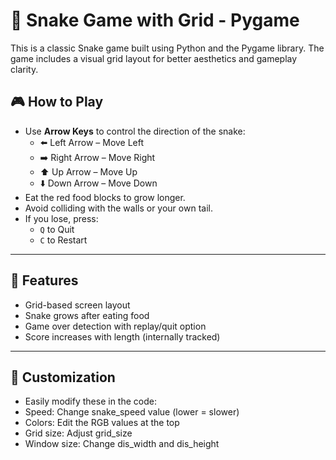 # 🐍 Snake Game with Grid - Pygame

This is a classic Snake game built using Python and the Pygame library. The game includes a visual grid layout for better aesthetics and gameplay clarity.

## 🎮 How to Play

- Use **Arrow Keys** to control the direction of the snake:
  - ⬅️ Left Arrow – Move Left  
  - ➡️ Right Arrow – Move Right  
  - ⬆️ Up Arrow – Move Up  
  - ⬇️ Down Arrow – Move Down
- Eat the red food blocks to grow longer.
- Avoid colliding with the walls or your own tail.
- If you lose, press:
  - `Q` to Quit  
  - `C` to Restart
    
 --- 

## 🧱 Features

- Grid-based screen layout
- Snake grows after eating food
- Game over detection with replay/quit option
- Score increases with length (internally tracked)

---

  

## 🔧 Customization

- Easily modify these in the code:
- Speed: Change snake_speed value (lower = slower)
- Colors: Edit the RGB values at the top
- Grid size: Adjust grid_size
- Window size: Change dis_width and dis_height
